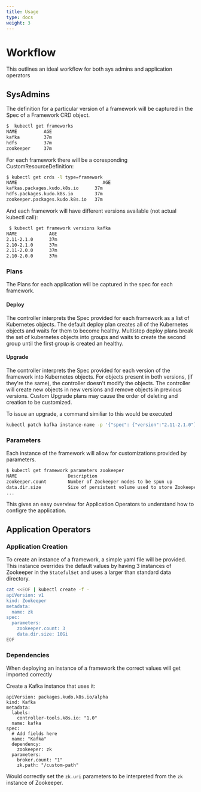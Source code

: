 ```yaml
---
title: Usage
type: docs
weight: 3
---
```


# Workflow

This outlines an ideal workflow for both sys admins and application operators

## SysAdmins

The definition for a particular version of a framework will be captured in the Spec of a Framework CRD object.

```bash
$  kubectl get frameworks
NAME          AGE
kafka         37m
hdfs          37m
zookeeper     37m
```

For each framework there will be a coresponding CustomResourceDefinition:

```bash
$ kubectl get crds -l type=framework
NAME                                AGE
kafkas.packages.kudo.k8s.io      37m
hdfs.packages.kudo.k8s.io        37m
zookeeper.packages.kudo.k8s.io   37m
```

And each framework will have different versions available (not actual kubectl call):

```bash
 $ kubectl get framework versions kafka
NAME            AGE
2.11-2.1.0      37m
2.10-2.1.0      37m
2.11-2.0.0      37m
2.10-2.0.0      37m
```

### Plans

The Plans for each application will be captured in the spec for each framework.

#### Deploy

The controller interprets the Spec provided for each framework as a list of Kubernetes objects. The default deploy plan creates all of the
Kubernetes objects and waits for them to become healthy. Multistep deploy plans break the set of kubernetes objects into groups and
waits to create the second group until the first group is created an healthy.

#### Upgrade

The controller interprets the Spec provided for each version of the framework into Kubernetes objects. For objects present in both versions,
(if they're the same), the controller doesn't modify the objects. The controller will create new objects in new versions and remove objects in previous
versions. Custom Upgrade plans may cause the order of deleting and creation to be customized.

To issue an upgrade, a command similiar to this would be executed

```bash
kubectl patch kafka instance-name -p '{"spec": {"version":"2.11-2.1.0"}}'
```

### Parameters

Each instance of the framework will allow for customizations provided by parameters.

```bash
$ kubectl get framework parameters zookeeper
NAME                   Description
zookeeper.count        Number of Zookeeper nodes to be spun up
data.dir.size          Size of persistent volume used to store Zookeeper data
...
```

This gives an easy overview for Application Operators to understand how to configre the application.

## Application Operators

### Application Creation

To create an instance of a framework, a simple yaml file will be provided. This instance overrides the default
values by having 3 instances of Zookeeper in the `StatefulSet` and uses a larger than standard data directory.

```bash
cat <<EOF | kubectl create -f -
apiVersion: v1
kind: Zookeeper
metadata:
  name: zk
spec:
  parameters:
    zookeeper.count: 3
    data.dir.size: 10Gi
EOF

```

### Dependencies

When deploying an instance of a framework the correct values will get imported correctly

Create a Kafka instance that uses it:

```
apiVersion: packages.kudo.k8s.io/alpha
kind: Kafka
metadata:
  labels:
    controller-tools.k8s.io: "1.0"
  name: kafka
spec:
  # Add fields here
  name: "Kafka"
  dependency:
    zookeeper: zk
  parameters:
    broker.count: "1"
    zk.path: "/custom-path"
```

Would correctly set the `zk.uri` parameters to be interpreted from the `zk` instance of Zookeeper.
